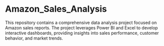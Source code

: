 # Amazon_Sales_Analysis
This repository contains a comprehensive data analysis project focused on Amazon sales reports. The project leverages Power BI and Excel to develop interactive dashboards, providing insights into sales performance, customer behavior, and market trends.
